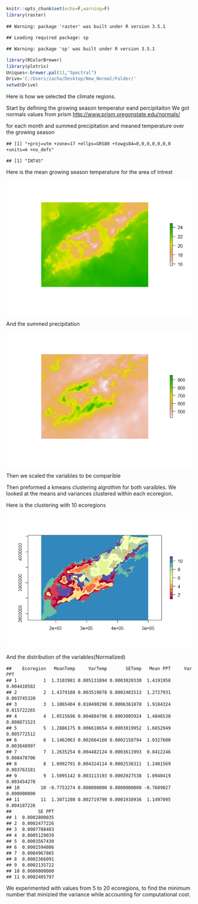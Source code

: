 

```r
knitr::opts_chunk$set(echo=F,warning=F)
library(raster)
```

```
## Warning: package 'raster' was built under R version 3.5.1
```

```
## Loading required package: sp
```

```
## Warning: package 'sp' was built under R version 3.5.1
```

```r
library(RColorBrewer)
library(plotrix)
Uniques<-brewer.pal(11,"Spectral")
Drive='C:/Users/zacha/Desktop/New_Normal/Folder/'
setwd(Drive)
```

Here is how we selected the climate regions. 

Start by defining the growing season temperatur eand percipitaiton
We got normals values from prism 
http://www.prism.oregonstate.edu/normals/

for each month and summed precipitation and meaned temperature over the growing season 

```
## [1] "+proj=utm +zone=17 +ellps=GRS80 +towgs84=0,0,0,0,0,0,0 +units=m +no_defs"
```

```
## [1] "INT4S"
```



Here is the mean growing season temperature for the area of intrest

![](Climate_regions_notebook_files/figure-html/unnamed-chunk-4-1.png)<!-- -->

And the summed precipitation

![](Climate_regions_notebook_files/figure-html/unnamed-chunk-5-1.png)<!-- -->

Then we scaled the variables to be comparible 



Then preformed a kmeans clustering algrothim for both varaibles. 
We looked at the means and variances clustered within each ecoregion.



Here is the clustering with 10 ecoregions 

![](Climate_regions_notebook_files/figure-html/unnamed-chunk-8-1.png)<!-- -->

And the distribution of the variables(Normalized)


```
##    Ecoregion   MeanTemp     VarTemp       SETemp   Mean PPT     Var PPT
## 1          1  1.3103981 0.005131894 0.0003020330  1.4191958 0.004410582
## 2          2  1.4379188 0.003519878 0.0002401513  1.2727931 0.003745320
## 3          3  1.1065404 0.010490298 0.0006361870  1.9184324 0.015722265
## 4          4  1.0515696 0.004884796 0.0003805924  1.4846530 0.008871523
## 5          5  1.2886175 0.006618654 0.0003819952  1.6652949 0.005772512
## 6          6  1.1462063 0.002664160 0.0002158794  1.0327600 0.003848997
## 7          7  1.2635254 0.004482124 0.0003611993  0.8412246 0.008478706
## 8          8  1.0992791 0.004324114 0.0002536311  1.2401569 0.003763181
## 9          9  1.5095142 0.003113193 0.0002027538  1.0940419 0.003454278
## 10        10 -0.7753274 0.000000000 0.0000000000 -0.7689027 0.000000000
## 11        11  1.3071280 0.002719790 0.0001938936  1.1497095 0.004187226
##          SE PPT
## 1  0.0002800035
## 2  0.0002477226
## 3  0.0007788403
## 4  0.0005129039
## 5  0.0003567430
## 6  0.0002594806
## 7  0.0004967865
## 8  0.0002366091
## 9  0.0002135722
## 10 0.0000000000
## 11 0.0002405797
```

We experimented with values from 5 to 20 ecoregions, to find the minimum number that minizied the variance while accounting for computational cost. 

